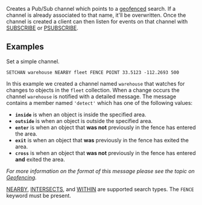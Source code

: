 <!--
layout:  index.html
title:   SETCHAN - Tile38
class:   command
super:   documentation
command: setchan
-->


Creates a Pub/Sub channel which points to a [geofenced](/topics/geofencing) search. If a channel is already associated to that name, it'll be overwritten. Once the channel is created a client can then listen for events on that channel with [SUBSCRIBE](/commands/subscribe) or [PSUBSCRIBE](/commands/psubscribe).

## Examples

Set a simple channel.

```tile38
SETCHAN warehouse NEARBY fleet FENCE POINT 33.5123 -112.2693 500
```

In this example we created a channel named `warehouse` that watches for changes to objects in the `fleet` collection. When a change occurs the channel `warehouse` is notified with a detailed message. The message contains a member named `'detect'` which has one of the following values:

- **`inside`** is when an object is inside the specified area.
- **`outside`** is when an object is outside the specified area.
- **`enter`** is when an object that **was not** previously in the fence has entered the area.
- **`exit`** is when an object that **was** previously in the fence has exited the area.
- **`cross`** is when an object that **was not** previously in the fence has entered **and** exited the area.

*For more information on the format of this message please see the topic on [Geofencing](/topics/geofencing).*

[NEARBY](/commands/nearby), [INTERSECTS](/commands/intersects), and [WITHIN](/commands/within) are supported search types. The `FENCE` keyword must be present.

